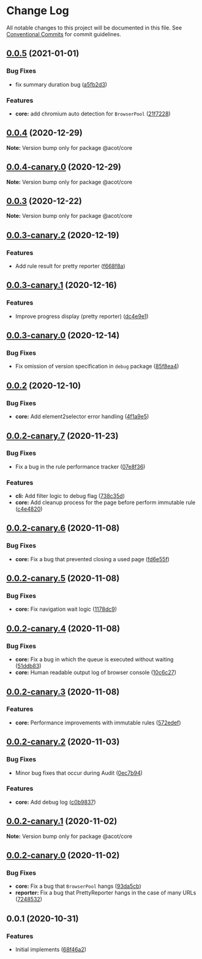 # Change Log

All notable changes to this project will be documented in this file.
See [Conventional Commits](https://conventionalcommits.org) for commit guidelines.

## [0.0.5](https://github.com/acot-a11y/acot/compare/@acot/core@0.0.4...@acot/core@0.0.5) (2021-01-01)

### Bug Fixes

- fix summary duration bug ([a5fb2d3](https://github.com/acot-a11y/acot/commit/a5fb2d34bc30967d284b37b24a0ea54220bf3565))

### Features

- **core:** add chromium auto detection for `BrowserPool` ([21f7228](https://github.com/acot-a11y/acot/commit/21f722882efe18605dc3867ddf328f31aede160a))

## [0.0.4](https://github.com/acot-a11y/acot/compare/@acot/core@0.0.4-canary.0...@acot/core@0.0.4) (2020-12-29)

**Note:** Version bump only for package @acot/core

## [0.0.4-canary.0](https://github.com/acot-a11y/acot/compare/@acot/core@0.0.3...@acot/core@0.0.4-canary.0) (2020-12-29)

**Note:** Version bump only for package @acot/core

## [0.0.3](https://github.com/acot-a11y/acot/compare/@acot/core@0.0.3-canary.2...@acot/core@0.0.3) (2020-12-22)

**Note:** Version bump only for package @acot/core

## [0.0.3-canary.2](https://github.com/acot-a11y/acot/compare/@acot/core@0.0.3-canary.1...@acot/core@0.0.3-canary.2) (2020-12-19)

### Features

- Add rule result for pretty reporter ([f668f8a](https://github.com/acot-a11y/acot/commit/f668f8a56e730ea31ece53f23d7fd2629e456211))

## [0.0.3-canary.1](https://github.com/acot-a11y/acot/compare/@acot/core@0.0.3-canary.0...@acot/core@0.0.3-canary.1) (2020-12-16)

### Features

- Improve progress display (pretty reporter) ([dc4e9e1](https://github.com/acot-a11y/acot/commit/dc4e9e1655408a499619a690798e06ef439844be))

## [0.0.3-canary.0](https://github.com/acot-a11y/acot/compare/@acot/core@0.0.2...@acot/core@0.0.3-canary.0) (2020-12-14)

### Bug Fixes

- Fix omission of version specification in `debug` package ([85f8ea4](https://github.com/acot-a11y/acot/commit/85f8ea44c7b029301dbcd6bceef427fda35972b6))

## [0.0.2](https://github.com/acot-a11y/acot/compare/@acot/core@0.0.2-canary.7...@acot/core@0.0.2) (2020-12-10)

### Bug Fixes

- **core:** Add element2selector error handling ([4f1a9e5](https://github.com/acot-a11y/acot/commit/4f1a9e5cae66211cd8825028284e81077c8b745e))

## [0.0.2-canary.7](https://github.com/acot-a11y/acot/compare/@acot/core@0.0.2-canary.6...@acot/core@0.0.2-canary.7) (2020-11-23)

### Bug Fixes

- Fix a bug in the rule performance tracker ([07e8f36](https://github.com/acot-a11y/acot/commit/07e8f36bfabfed8650fc8949409d94f48bca2677))

### Features

- **cli:** Add filter logic to debug flag ([738c35d](https://github.com/acot-a11y/acot/commit/738c35d0c318036b09faff6588671f054c7508bb))
- **core:** Add cleanup process for the page before perform immutable rule ([c4e4820](https://github.com/acot-a11y/acot/commit/c4e48203bd9af0289f310b0e155409cfacc1002d))

## [0.0.2-canary.6](https://github.com/acot-a11y/acot/compare/@acot/core@0.0.2-canary.5...@acot/core@0.0.2-canary.6) (2020-11-08)

### Bug Fixes

- **core:** Fix a bug that prevented closing a used page ([fd6e55f](https://github.com/acot-a11y/acot/commit/fd6e55f33d6ef057f1c869345674d3a399285032))

## [0.0.2-canary.5](https://github.com/acot-a11y/acot/compare/@acot/core@0.0.2-canary.4...@acot/core@0.0.2-canary.5) (2020-11-08)

### Bug Fixes

- **core:** Fix navigation wait logic ([1178dc9](https://github.com/acot-a11y/acot/commit/1178dc9d4ea6582be3f9d93ebf5aa58f7f7f55ce))

## [0.0.2-canary.4](https://github.com/acot-a11y/acot/compare/@acot/core@0.0.2-canary.3...@acot/core@0.0.2-canary.4) (2020-11-08)

### Bug Fixes

- **core:** Fix a bug in which the queue is executed without waiting ([51ddb83](https://github.com/acot-a11y/acot/commit/51ddb836309f927da27e947ac209662ca6696d5e))
- **core:** Human readable output log of browser console ([10c6c27](https://github.com/acot-a11y/acot/commit/10c6c277c7f2050cffffa7e8f251fb1056dd7286))

## [0.0.2-canary.3](https://github.com/acot-a11y/acot/compare/@acot/core@0.0.2-canary.2...@acot/core@0.0.2-canary.3) (2020-11-08)

### Features

- **core:** Performance improvements with immutable rules ([572edef](https://github.com/acot-a11y/acot/commit/572edefca26d1817a46e2f1c74c8d31b6762642d))

## [0.0.2-canary.2](https://github.com/acot-a11y/acot/compare/@acot/core@0.0.2-canary.1...@acot/core@0.0.2-canary.2) (2020-11-03)

### Bug Fixes

- Minor bug fixes that occur during Audit ([0ec7b94](https://github.com/acot-a11y/acot/commit/0ec7b94e8f885cb45aae351d0279033367b8d94c))

### Features

- **core:** Add debug log ([c0b9837](https://github.com/acot-a11y/acot/commit/c0b98374abf2d5547c6e78b4b1cc9a92027e9f3a))

## [0.0.2-canary.1](https://github.com/acot-a11y/acot/compare/@acot/core@0.0.2-canary.0...@acot/core@0.0.2-canary.1) (2020-11-02)

**Note:** Version bump only for package @acot/core

## [0.0.2-canary.0](https://github.com/acot-a11y/acot/compare/@acot/core@0.0.1...@acot/core@0.0.2-canary.0) (2020-11-02)

### Bug Fixes

- **core:** Fix a bug that `BrowserPool` hangs ([93da5cb](https://github.com/acot-a11y/acot/commit/93da5cbdf28508e4e3cf95983bf710d1675ff3da))
- **reporter:** Fix a bug that PrettyReporter hangs in the case of many URLs ([7248532](https://github.com/acot-a11y/acot/commit/7248532c0380a0483a537c124173f2191027dd54))

## 0.0.1 (2020-10-31)

### Features

- Initial implements ([68f46a2](https://github.com/acot-a11y/acot/commit/68f46a250de7793795678ece40d23d927ddd075c))
